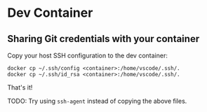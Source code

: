 # Dev Container

## Sharing Git credentials with your container

Copy your host SSH configuration to the dev container:

```console
docker cp ~/.ssh/config <container>:/home/vscode/.ssh/.
docker cp ~/.ssh/id_rsa <container>:/home/vscode/.ssh/.
```

That's it!

TODO: Try using `ssh-agent` instead of copying the above files.